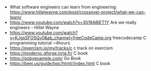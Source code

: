 - What software engineers can learn from engineering: https://www.hillelwayne.com/post/crossover-project/what-we-can-learn/ 
- https://www.youtube.com/watch?v=3018ABlET1Y Are we really engineers – Hillel Wayne 
- https://www.youtube.com/watch?v=KJgsSFOSQv0&ab_channel=freeCodeCamp.org freecodecamp C programming tutorial ~4hours 
- https://exercism.io/my/tracks/c c track on exercism
- https://modernc.gforge.inria.fr/ C book
- https://gobyexample.com/ Go Book
- https://beej.us/guide/bgc/html//index.html C book
